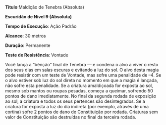**Titulo**:Maldição de Tenebra (Absoluta)

**Escuridão de Nível 9 (Absoluta)**

**Tempo de Execução**: Ação Padrão

**Alcance**: 30 metros

**Duração**: Permanente

**Teste de Resistência**: Vontade

Você lança a “bênção” final de Tenebra — e condena o alvo a viver o resto dos seus dias em salas escuras e evitando 
a luz do sol. O alvo desta magia pode resistir com um teste de Vontade, mas sofre uma penalidade de –4. 
Se o alvo estiver sob luz do sol direta no momento em que a magia é lançada, não sofre esta penalidade.
Se a criatura amaldiçoada for exposta ao sol, mesmo sob mantos ou roupas pesadas, começa a queimar, sofrendo 50 pontos de dano imediatamente. 
No final da segunda rodada de exposição ao sol, a criatura e todos os seus pertences são desintegrados. Se a criatura for exposta a luz do dia indireta (por exemplo, através de uma cortina) sofre 2 pontos de dano de Constituição por rodada. Criaturas sem valor de Constituição são destruídas no final da terceira rodada.
